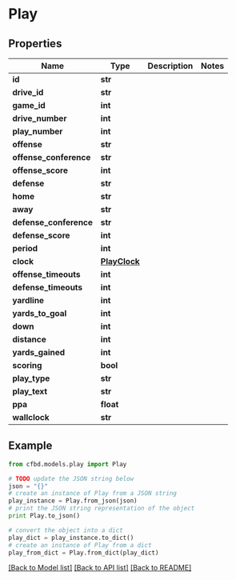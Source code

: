 # Play


## Properties
Name | Type | Description | Notes
------------ | ------------- | ------------- | -------------
**id** | **str** |  | 
**drive_id** | **str** |  | 
**game_id** | **int** |  | 
**drive_number** | **int** |  | 
**play_number** | **int** |  | 
**offense** | **str** |  | 
**offense_conference** | **str** |  | 
**offense_score** | **int** |  | 
**defense** | **str** |  | 
**home** | **str** |  | 
**away** | **str** |  | 
**defense_conference** | **str** |  | 
**defense_score** | **int** |  | 
**period** | **int** |  | 
**clock** | [**PlayClock**](PlayClock.md) |  | 
**offense_timeouts** | **int** |  | 
**defense_timeouts** | **int** |  | 
**yardline** | **int** |  | 
**yards_to_goal** | **int** |  | 
**down** | **int** |  | 
**distance** | **int** |  | 
**yards_gained** | **int** |  | 
**scoring** | **bool** |  | 
**play_type** | **str** |  | 
**play_text** | **str** |  | 
**ppa** | **float** |  | 
**wallclock** | **str** |  | 

## Example

```python
from cfbd.models.play import Play

# TODO update the JSON string below
json = "{}"
# create an instance of Play from a JSON string
play_instance = Play.from_json(json)
# print the JSON string representation of the object
print Play.to_json()

# convert the object into a dict
play_dict = play_instance.to_dict()
# create an instance of Play from a dict
play_from_dict = Play.from_dict(play_dict)
```
[[Back to Model list]](../README.md#documentation-for-models) [[Back to API list]](../README.md#documentation-for-api-endpoints) [[Back to README]](../README.md)


